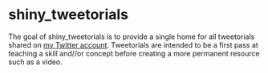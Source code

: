 
<!-- README.md is generated from README.Rmd. Please edit that file -->

# shiny\_tweetorials

<!-- badges: start -->
<!-- badges: end -->

The goal of shiny\_tweetorials is to provide a single home for all
tweetorials shared on [my Twitter account](https://twitter.com/kierisi).
Tweetorials are intended to be a first pass at teaching a skill and//or
concept before creating a more permanent resource such as a video.
